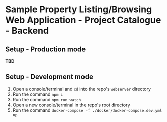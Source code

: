 # Sample Property Listing/Browsing Web Application - Project Catalogue - Backend

## Setup - Production mode

**TBD**

## Setup - Development mode

1. Open a console/terminal and `cd` into the repo's `webserver` directory
2. Run the command `npm i`
3. Run the command `npm run watch`
4. Open a new console/terminal in the repo's root directory
5. Run the command `docker-compose -f ./docker/docker-compose.dev.yml up`